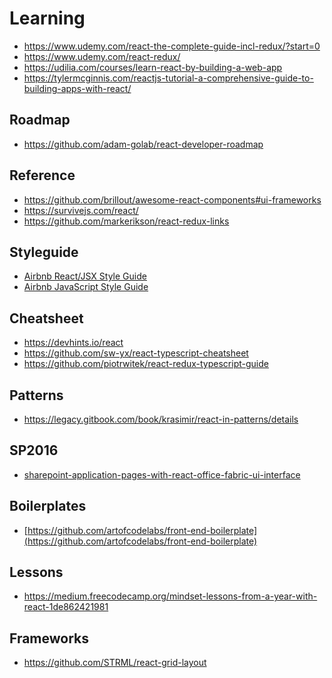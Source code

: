 # Learning

- https://www.udemy.com/react-the-complete-guide-incl-redux/?start=0
- https://www.udemy.com/react-redux/
- https://udilia.com/courses/learn-react-by-building-a-web-app
- https://tylermcginnis.com/reactjs-tutorial-a-comprehensive-guide-to-building-apps-with-react/

## Roadmap

- https://github.com/adam-golab/react-developer-roadmap

## Reference

- https://github.com/brillout/awesome-react-components#ui-frameworks
- https://survivejs.com/react/
- https://github.com/markerikson/react-redux-links


## Styleguide

- [Airbnb React/JSX Style Guide](https://github.com/airbnb/javascript/blob/master/react/README.md
)
- [Airbnb JavaScript Style Guide](https://github.com/airbnb/javascript)
## Cheatsheet

- <https://devhints.io/react>
- <https://github.com/sw-yx/react-typescript-cheatsheet>
- <https://github.com/piotrwitek/react-redux-typescript-guide>

## Patterns

- <https://legacy.gitbook.com/book/krasimir/react-in-patterns/details>

## SP2016

- [sharepoint-application-pages-with-react-office-fabric-ui-interface](https://rasper87.wordpress.com/2018/04/03/sharepoint-application-pages-with-react-office-fabric-ui-interface)

## Boilerplates

- [https://github.com/artofcodelabs/front-end-boilerplate](https://github.com/artofcodelabs/front-end-boilerplate)

## Lessons

- <https://medium.freecodecamp.org/mindset-lessons-from-a-year-with-react-1de862421981>

## Frameworks

- <https://github.com/STRML/react-grid-layout>
